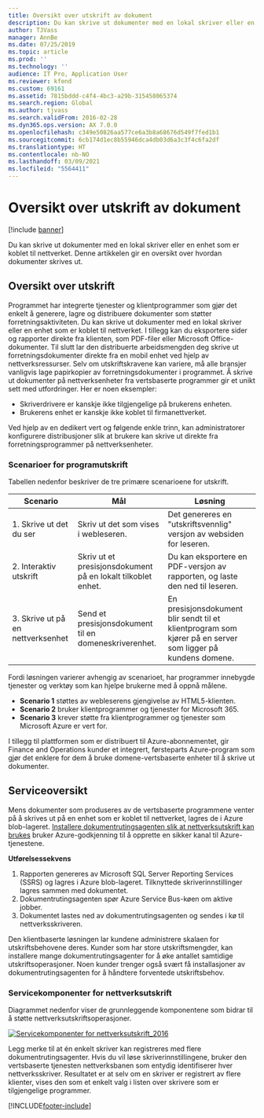 ```yaml
---
title: Oversikt over utskrift av dokument
description: Du kan skrive ut dokumenter med en lokal skriver eller en enhet som er koblet til nettverket. Denne artikkelen gir en oversikt over hvordan dokumenter skrives ut.
author: TJVass
manager: AnnBe
ms.date: 07/25/2019
ms.topic: article
ms.prod: ''
ms.technology: ''
audience: IT Pro, Application User
ms.reviewer: kfend
ms.custom: 69161
ms.assetid: 7815bddd-c4f4-4bc3-a29b-315458065374
ms.search.region: Global
ms.author: tjvass
ms.search.validFrom: 2016-02-28
ms.dyn365.ops.version: AX 7.0.0
ms.openlocfilehash: c349e50826aa577ce6a3b8a68676d549f7fed1b1
ms.sourcegitcommit: 6cb174d1ec8b55946dca4db03d6a3c3f4c6fa2df
ms.translationtype: HT
ms.contentlocale: nb-NO
ms.lasthandoff: 03/09/2021
ms.locfileid: "5564411"
---
```

# <a name="document-printing-overview"></a>Oversikt over utskrift av dokument

[!include [banner](../includes/banner.md)]

Du kan skrive ut dokumenter med en lokal skriver eller en enhet som er koblet til nettverket. Denne artikkelen gir en oversikt over hvordan dokumenter skrives ut.

## <a name="printing-overview"></a>Oversikt over utskrift

Programmet har integrerte tjenester og klientprogrammer som gjør det enkelt å generere, lagre og distribuere dokumenter som støtter forretningsaktiviteten. Du kan skrive ut dokumenter med en lokal skriver eller en enhet som er koblet til nettverket. I tillegg kan du eksportere sider og rapporter direkte fra klienten, som PDF-filer eller Microsoft Office-dokumenter. Til slutt lar den distribuerte arbeidsmengden deg skrive ut forretningsdokumenter direkte fra en mobil enhet ved hjelp av nettverksressurser. Selv om utskriftskravene kan variere, må alle bransjer vanligvis lage papirkopier av forretningsdokumenter i programmet. Å skrive ut dokumenter på nettverksenheter fra vertsbaserte programmer gir et unikt sett med utfordringer. Her er noen eksempler:

- Skriverdrivere er kanskje ikke tilgjengelige på brukerens enheten.
- Brukerens enhet er kanskje ikke koblet til firmanettverket.

Ved hjelp av en dedikert vert og følgende enkle trinn, kan administratorer konfigurere distribusjoner slik at brukere kan skrive ut direkte fra forretningsprogrammer på nettverksenheter.

### <a name="application-printing-scenarios"></a>Scenarioer for programutskrift 

Tabellen nedenfor beskriver de tre primære scenarioene for utskrift.

| Scenario                        | Mål                                                      | Løsning |
|---------------------------------|-----------------------------------------------------------|----------|
| 1. Skrive ut det du ser        | Skriv ut det som vises i webleseren.             | Det genereres en "utskriftsvennlig" versjon av websiden for leseren. |
| 2. Interaktiv utskrift         | Skriv ut et presisjonsdokument på en lokalt tilkoblet enhet. | Du kan eksportere en PDF-versjon av rapporten, og laste den ned til leseren. |
| 3. Skrive ut på en nettverksenhet | Send et presisjonsdokument til en domeneskriverenhet.     | En presisjonsdokument blir sendt til et klientprogram som kjører på en server som ligger på kundens domene. |

Fordi løsningen varierer avhengig av scenarioet, har programmer innebygde tjenester og verktøy som kan hjelpe brukerne med å oppnå målene.

- **Scenario 1** støttes av webleserens gjengivelse av HTML5-klienten.
- **Scenario 2** bruker klientprogrammer og tjenester for Microsoft 365.
- **Scenario 3** krever støtte fra klientprogrammer og tjenester som Microsoft Azure er vert for.

I tillegg til plattformen som er distribuert til Azure-abonnementet, gir Finance and Operations kunder et integrert, førsteparts Azure-program som gjør det enklere for dem å bruke domene-vertsbaserte enheter til å skrive ut dokumenter.

## <a name="service-overview"></a>Serviceoversikt
Mens dokumenter som produseres av de vertsbaserte programmene venter på å skrives ut på en enhet som er koblet til nettverket, lagres de i Azure blob-lageret. [Installere dokumentrutingsagenten slik at nettverksutskrift kan brukes](install-document-routing-agent.md)  bruker Azure-godkjenning til å opprette en sikker kanal til Azure-tjenestene.

**Utførelsessekvens**

1. Rapporten genereres av Microsoft SQL Server Reporting Services (SSRS) og lagres i Azure blob-lageret. Tilknyttede skriverinnstillinger lagres sammen med dokumentet.
2. Dokumentrutingsagenten spør Azure Service Bus-køen om aktive jobber.
3. Dokumentet lastes ned av dokumentrutingsagenten og sendes i kø til nettverksskriveren.

Den klientbaserte løsningen lar kundene administrere skalaen for utskriftsbehovene deres. Kunder som har store utskriftsmengder, kan installere mange dokumentrutingsagenter for å øke antallet samtidige utskriftsoperasjoner. Noen kunder trenger også svært få installasjoner av dokumentrutingsagenten for å håndtere forventede utskriftsbehov.

### <a name="service-components-for-network-printing"></a>Servicekomponenter for nettverksutskrift

Diagrammet nedenfor viser de grunnleggende komponentene som bidrar til å støtte nettverksutskriftsoperasjoner.

[![Servicekomponenter for nettverksutskrift\_2016](./media/service-components-for-network-printing_2016.png)](./media/service-components-for-network-printing_2016.png)

Legg merke til at én enkelt skriver kan registreres med flere dokumentrutingsagenter. Hvis du vil løse skriverinnstillingene, bruker den vertsbaserte tjenesten nettverksbanen som entydig identifiserer hver nettverksskriver. Resultatet er at selv om en skriver er registrert av flere klienter, vises den som et enkelt valg i listen over skrivere som er tilgjengelige programmer.


[!INCLUDE[footer-include](../../../includes/footer-banner.md)]